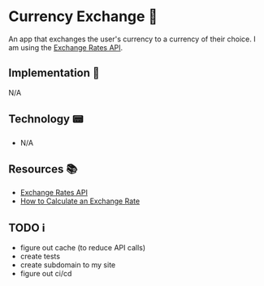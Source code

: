 # Currency Exchange 💱

An app that exchanges the user's currency to a currency of their choice. I am using the [Exchange Rates API](http://exchangeratesapi.io/).

## Implementation 🦄

N/A

## Technology 📟

- N/A

## Resources 📚

- [Exchange Rates API](http://exchangeratesapi.io/)
- [How to Calculate an Exchange Rate](https://www.investopedia.com/articles/forex/090314/how-calculate-exchange-rate.asp)

## TODO ℹ️

- figure out cache (to reduce API calls)
- create tests
- create subdomain to my site
- figure out ci/cd
